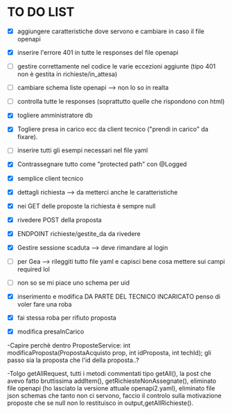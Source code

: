 # TO DO LIST
- [x] aggiungere caratteristiche dove servono e cambiare in caso il file openapi
- [x] inserire l'errore 401 in tutte le responses del file openapi
- [ ] gestire correttamente nel codice le varie eccezioni aggiunte (tipo 401 non è gestita in  richieste/in_attesa)
- [ ] cambiare schema liste openapi --> non lo so in realta
- [ ] controlla tutte le responses (soprattutto quelle che rispondono con html)
- [x] togliere amministratore db 
- [x] Togliere presa in carico ecc da client tecnico ("prendi in carico" da fixare).
- [ ] inserire tutti gli esempi necessari nel file yaml
- [x] Contrassegnare tutto come "protected path" con @Logged
- [x] semplice client tecnico
- [x] dettagli richiesta --> da metterci anche le caratteristiche
- [x] nei GET delle proposte la richiesta è sempre null
- [x] rivedere POST della proposta
- [x] ENDPOINT richieste/gestite_da da rivedere
- [x] Gestire sessione scaduta --> deve rimandare al login
- [ ] per Gea --> rileggiti tutto file yaml e capisci bene cosa mettere sui campi required lol
- [ ] non so se mi piace uno schema per uid
- [x] inserimento e modifica DA PARTE DEL TECNICO INCARICATO penso di voler fare una roba
- [x] fai stessa roba per rifiuto proposta
- [x] modifica presaInCarico


-Capire perchè dentro ProposteService:   int modificaProposta(PropostaAcquisto prop, int idProposta, int techId); gli passo sia la proposta che l'id della proposta..?

-Tolgo getAllRequest, tutti i metodi commentati tipo getAll(), la post che avevo fatto bruttissima addItem(), getRichiesteNonAssegnate(), eliminato file openapi (ho lasciato la versione attuale openapi2.yaml), eliminato file json schemas che tanto non ci servono, faccio il controlo sulla motivazione proposte che se null non lo restituisco in output,getAllRichieste().

